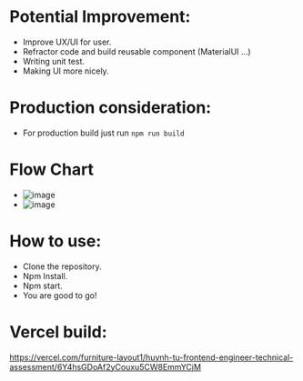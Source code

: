 # Potential Improvement:
 - Improve UX/UI for user.
 - Refractor code and build reusable component (MaterialUI ...)
 - Writing unit test.
 - Making UI more nicely.
# Production consideration:
 - For production build just run ```npm run build```
# Flow Chart
 - ![image](https://user-images.githubusercontent.com/51445301/167425217-162c46ba-7f43-4021-98f8-63dee5ef7127.png)
 - ![image](https://user-images.githubusercontent.com/51445301/167425656-fdbed779-2404-454f-9863-dc8668b9fd70.png)
# How to use:
 - Clone the repository.
 - Npm Install.
 - Npm start.
 - You are good to go!
# Vercel build:
https://vercel.com/furniture-layout1/huynh-tu-frontend-engineer-technical-assessment/6Y4hsGDoAf2yCouxu5CW8EmmYCjM
